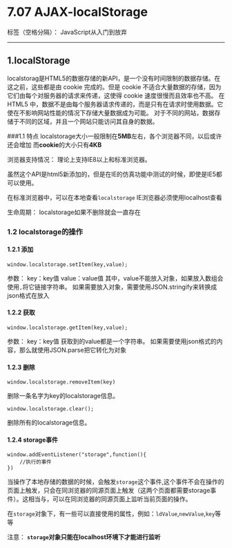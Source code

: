 # 7.07 AJAX-localStorage

标签（空格分隔）： JavaScript从入门到放弃

---

## 1.localStorage
localstorag是HTML5的数据存储的新API，是一个没有时间限制的数据存储。在这之前，这些都是由 cookie 完成的。但是 cookie 不适合大量数据的存储，因为它们由每个对服务器的请求来传递，这使得 cookie 速度很慢而且效率也不高。
在 HTML5 中，数据不是由每个服务器请求传递的，而是只有在请求时使用数据。它使在不影响网站性能的情况下存储大量数据成为可能。
对于不同的网站，数据存储于不同的区域，并且一个网站只能访问其自身的数据。

###1.1 特点
localstorage大小一般限制在**5MB**左右，各个浏览器不同，以后或许还会增加
而**cookie**的大小只有**4KB**

浏览器支持情况：
理论上支持IE8以上和标准浏览器。

虽然这个API是html5新添加的，但是在IE的仿真功能中测试的时候，即使是IE5都可以使用。

在标准浏览器中，可以在本地查看`localstorage`
IE浏览器必须使用localhost查看

生命周期：
localstorage如果不删除就会一直存在

### 1.2 localstorage的操作
#### 1.2.1 添加
```
window.localstorage.setItem(key,value);
```
参数：
key：key值
value：value值
其中，value不能放入对象，如果放入数组会使用`,`将它链接字符串。
如果需要放入对象，需要使用JSON.stringify来转换成json格式在放入
#### 1.2.2 获取
```
window.localstorage.getItem(key,value);
```
参数：
key：key值
获取到的value都是一个字符串。
如果需要使用json格式的内容，那么就使用JSON.parse把它转化为对象

#### 1.2.3 删除
```
window.localstorage.removeItem(key)
```
删除一条名字为key的localstorage信息。
```
window.localstorage.clear();
```
删除所有的localstorage信息。

#### 1.2.4 storage事件
```
window.addEventListener("storage",function(){
    //执行的事件
})
```
当操作了本地存储的数据的时候，会触发`storage`这个事件,这个事件不会在操作的页面上触发，只会在同浏览器的同源页面上触发（这两个页面都需要storage事件）。这相当与，可以在同浏览器的同源页面上监听当前页面的操作。

在`storage`对象下，有一些可以直接使用的属性，例如：`ldValue`,`newValue`,`key`等等

注意：
**`storage`对象只能在localhost环境下才能进行监听**





